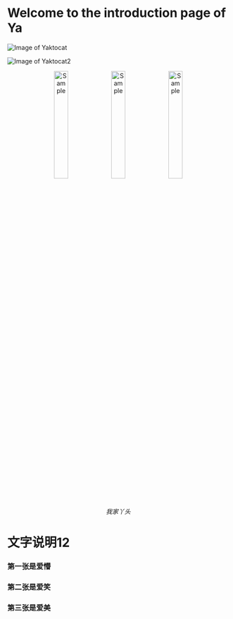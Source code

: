 # Welcome to the introduction page of Ya


![Image of Yaktocat](https://octodex.github.com/images/yaktocat.png)

![Image of Yaktocat2](https://github.com/yazhou2019/introduction/blob/master/image/cui22.png)

<p align="center">
	<img src="https://github.com/yazhou2019/introduction/blob/master/image/cui22.jpeg"  alt="Sample" width="25%" height="25%" > 
	<img src="https://github.com/yazhou2019/introduction/blob/master/image/jiong.jpeg" alt="Sample" width="25%" height="25%" > 
	<img src="https://github.com/yazhou2019/introduction/blob/master/image/cui11.jpeg" alt="Sample" width="25%" height="25%" > 
	<p align="center">	
		<em>我家丫头</em>
		 </p>
 </p>






# 文字说明12
### 第一张是爱懵
### 第二张是爱笑
### 第三张是爱美
